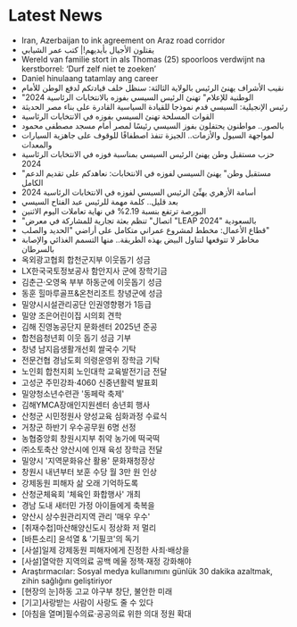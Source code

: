 # Latest News
-  Iran, Azerbaijan to ink agreement on Araz road corridor
-  يقتلون الأجيال بأيديهم!| كتب عمر الشيابي
-  Wereld van familie stort in als Thomas (25) spoorloos verdwijnt na kerstborrel: ‘Durf zelf niet te zoeken’
-  Daniel hinulaang tatamlay ang career
-  نقيب الأشراف يهنئ الرئيس بالولاية الثالثة: سنظل خلف قيادتكم لدفع الوطن للأمام
-  "الوطنية للإعلام" تهنئ الرئيس السيسي بفوزه بالانتخابات الرئاسية 2024
-  رئيس الإنجيلية: السيسي قدم نموذجا للقيادة السياسية القادرة على بناء مصر الحديثة
-  القوات المسلحة تهنئ السيسي بفوزه في الانتخابات الرئاسية
-  بالصور.. مواطنون يحتفلون بفوز السيسي رئيسًا لمصر أمام مسجد مصطفى محمود
-  لمواجهة السيول والأزمات.. الجيزة تنفذ اصطفافًا للوقوف على جاهزية السيارات والمعدات
-  حزب مستقبل وطن يهنئ الرئيس السيسي بمناسبة فوزه في الانتخابات الرئاسية 2024
-  "مستقبل وطن" يهنئ السيسي لفوزه في الانتخابات: نعاهدكم على تقديم الدعم الكامل
-  أسامة الأزهري يهنِّئ الرئيس السيسي لفوزه في الانتخابات الرئاسية 2024
-  بعد قليل.. كلمة مهمة للرئيس عبد الفتاح السيسي
-  البورصة ترتفع بنسبة 2.19% في نهاية تعاملات اليوم الاثنين
-  "اتصال" تنظم بعثة تجارية للمشاركة في معرض "LEAP 2024" بالسعودية
-  قطاع الأعمال: مخطط لمشروع عمراني متكامل على أراضي "الحديد والصلب"
-  مخاطر لا تتوقعها لتناول البيض بهذه الطريقة.. منها التسمم الغذائي والإصابة بالسرطان
-  옥외광고협회 합천군지부 이웃돕기 성금
-  LX한국국토정보공사 함안지사 군에 장학기금
-  김춘근·오영옥 부부 하동군에 이웃돕기 성금
-  동훈 힐마루골프&온천리조트 창녕군에 성금
-  밀양시시설관리공단 인권영향평가 1등급
-  밀양 조은어린이집 시의회 견학
-  김해 진영농공단지 문화센터 2025년 준공
-  합천읍청년회 이웃 돕기 성금 기부
-  창녕 남지읍생활개선회 쌀국수 기탁
-  전문건협 경남도회 의령운영위 장학금 기탁
-  노인회 합천지회 노인대학 교육발전기금 전달
-  고성군 주민강좌·4060 신중년활력 발표회
-  밀양청소년수련관 '동페락 축제'
-  김해YMCA장애인지원센터 송년회 행사
-  산청군 시민정원사 양성교육 심화과정 수료식
-  거창군 하반기 우수공무원 6명 선정
-  농협중앙회 창원시지부 취약 농가에 떡국떡
-  ㈜소토축산 양산시에 인재 육성 장학금 전달
-  밀양시 '지역문화유산 활용' 문화재청장상
-  창원시 내년부터 보훈 수당 월 3만 원 인상
-  강제동원 피해자 삶 오래 기억하도록
-  산청군체육회 '체육인 화합행사' 개최
-  경남 도내 새터민 가정 아이들에게 축복을
-  양산시 상수원관리지역 관리 '매우 우수'
-  [취재수첩]마산해양신도시 정상화 저 멀리
-  [바튼소리] 윤석열 & '기필코'의 독기
-  [사설]일제 강제동원 피해자에게 진정한 사죄·배상을
-  [사설]열악한 지역의료 공백 메울 정책·재정 강화해야
-  Araştırmacılar: Sosyal medya kullanımını günlük 30 dakika azaltmak, zihin sağlığını geliştiriyor
-  [현장의 눈]하동 고교 야구부 창단, 불안한 미래
-  [기고]사랑받는 사람이 사랑도 줄 수 있다
-  [아침을 열며]필수의료·공공의료 위한 의대 정원 확대
